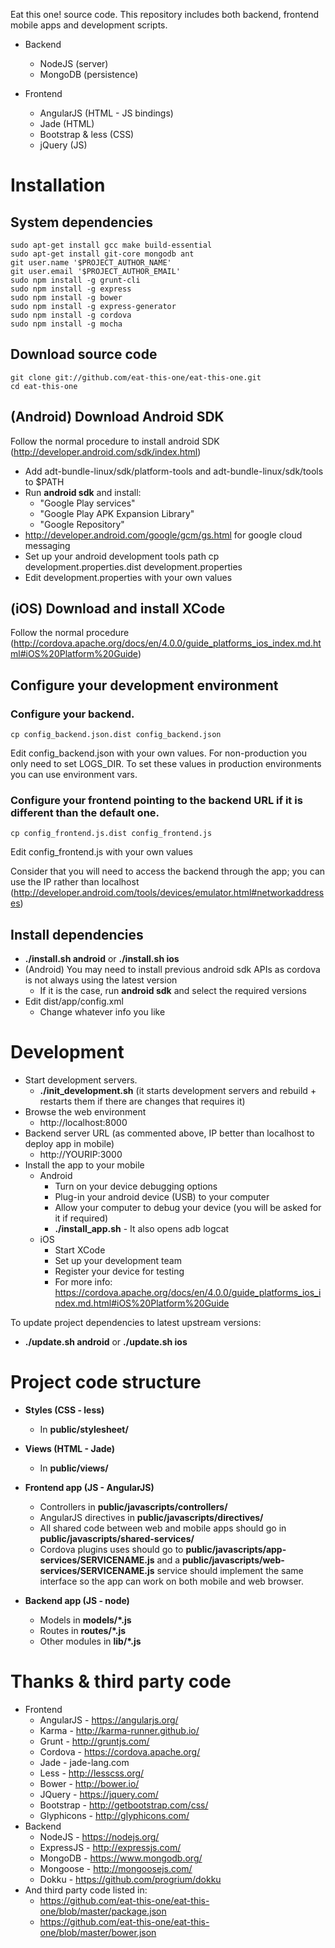 Eat this one! source code. This repository includes both backend, frontend mobile apps and development scripts.

* Backend
    * NodeJS (server)
    * MongoDB (persistence)

* Frontend
    * AngularJS (HTML - JS bindings)
    * Jade (HTML)
    * Bootstrap & less (CSS)
    * jQuery (JS)

# Installation

## System dependencies
    sudo apt-get install gcc make build-essential
    sudo apt-get install git-core mongodb ant
    git user.name '$PROJECT_AUTHOR_NAME'
    git user.email '$PROJECT_AUTHOR_EMAIL'
    sudo npm install -g grunt-cli
    sudo npm install -g express
    sudo npm install -g bower
    sudo npm install -g express-generator
    sudo npm install -g cordova
    sudo npm install -g mocha

## Download source code
    git clone git://github.com/eat-this-one/eat-this-one.git
    cd eat-this-one

## (Android) Download Android SDK

Follow the normal procedure to install android SDK (http://developer.android.com/sdk/index.html)

* Add adt-bundle-linux/sdk/platform-tools and adt-bundle-linux/sdk/tools to $PATH
* Run **android sdk** and install:
    * "Google Play services"
    * "Google Play APK Expansion Library"
    * "Google Repository"
* http://developer.android.com/google/gcm/gs.html for google cloud messaging
* Set up your android development tools path
    cp development.properties.dist development.properties
* Edit development.properties with your own values

## (iOS) Download and install XCode

Follow the normal procedure (http://cordova.apache.org/docs/en/4.0.0/guide_platforms_ios_index.md.html#iOS%20Platform%20Guide)

## Configure your development environment

### Configure your backend.
    cp config_backend.json.dist config_backend.json

Edit config_backend.json with your own values. For non-production you only need to set LOGS_DIR. To set
these values in production environments you can use environment vars.

### Configure your frontend pointing to the backend URL if it is different than the default one.
    cp config_frontend.js.dist config_frontend.js

Edit config_frontend.js with your own values

Consider that you will need to access the backend through the app; you can use the IP rather than localhost (http://developer.android.com/tools/devices/emulator.html#networkaddresses)

## Install dependencies
* **./install.sh android** or **./install.sh ios**
* (Android) You may need to install previous android sdk APIs as cordova is not always using the latest version
    * If it is the case, run **android sdk** and select the required versions
* Edit dist/app/config.xml
    * Change whatever info you like

# Development

* Start development servers.
    * **./init_development.sh** (it starts development servers and rebuild + restarts them if there are changes that requires it)
* Browse the web environment
    * http://localhost:8000
* Backend server URL (as commented above, IP better than localhost to deploy app in mobile)
    * http://YOURIP:3000
* Install the app to your mobile
    * Android
        * Turn on your device debugging options
        * Plug-in your android device (USB) to your computer
        * Allow your computer to debug your device (you will be asked for it if required)
        * **./install_app.sh** - It also opens adb logcat
    * iOS
        * Start XCode
        * Set up your development team
        * Register your device for testing
        * For more info: https://cordova.apache.org/docs/en/4.0.0/guide_platforms_ios_index.md.html#iOS%20Platform%20Guide

To update project dependencies to latest upstream versions:
* **./update.sh android** or **./update.sh ios**

# Project code structure

* **Styles (CSS - less)**
    * In **public/stylesheet/**

* **Views (HTML - Jade)**
    * In **public/views/**

* **Frontend app (JS - AngularJS)**
    * Controllers in **public/javascripts/controllers/**
    * AngularJS directives in **public/javascripts/directives/**
    * All shared code between web and mobile apps should go in **public/javascripts/shared-services/**
    * Cordova plugins uses should go to **public/javascripts/app-services/SERVICENAME.js** and a **public/javascripts/web-services/SERVICENAME.js** service should implement the same interface so the app can work on both mobile and web browser.

* **Backend app (JS - node)**
    * Models in **models/*.js**
    * Routes in **routes/*.js**
    * Other modules in **lib/*.js**

# Thanks & third party code
* Frontend
    * AngularJS - https://angularjs.org/
    * Karma - http://karma-runner.github.io/
    * Grunt - http://gruntjs.com/
    * Cordova - https://cordova.apache.org/
    * Jade - jade-lang.com
    * Less - http://lesscss.org/
    * Bower - http://bower.io/
    * JQuery - https://jquery.com/
    * Bootstrap - http://getbootstrap.com/css/
    * Glyphicons - http://glyphicons.com/
* Backend
    * NodeJS - https://nodejs.org/
    * ExpressJS - http://expressjs.com/
    * MongoDB - https://www.mongodb.org/
    * Mongoose - http://mongoosejs.com/
    * Dokku - https://github.com/progrium/dokku
* And third party code listed in:
    * https://github.com/eat-this-one/eat-this-one/blob/master/package.json
    * https://github.com/eat-this-one/eat-this-one/blob/master/bower.json
